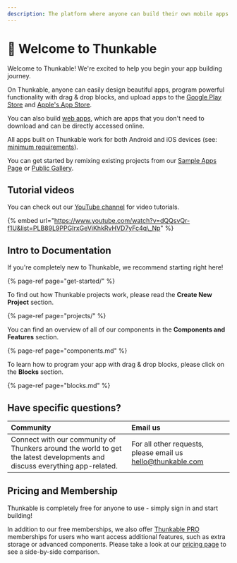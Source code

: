 ```yaml
---
description: The platform where anyone can build their own mobile apps.
---
```


# 👋 Welcome to Thunkable

Welcome to Thunkable! We're excited to help you begin your app building journey.

On Thunkable, anyone can easily design beautiful apps, program powerful functionality with drag & drop blocks, and upload apps to the [Google Play Store](publish-to-play-store-android.md) and [Apple's App Store](publish-to-app-store-ios.md).

You can also build [web apps](https://docs.thunkable.com/publish-as-a-web-app-pro), which are apps that you don't need to download and can be directly accessed online. 

All apps built on Thunkable work for both Android and iOS devices \(see:[ minimum requirements](projects/assets.md)\). 

You can get started by remixing existing projects from our [Sample Apps Page](https://docs.thunkable.com/sample-apps) or [Public Gallery](https://docs.thunkable.com/public-gallery).

## Tutorial videos

You can check out our [YouTube channel](https://www.youtube.com/channel/UCTVZRyybOCDBL2zLXSeQVsw) for video tutorials.

{% embed url="https://www.youtube.com/watch?v=dQQsvQr-f1U&list=PLB89L9PPGIrxGeViKhkRvHVD7yFc4q\_Np" %}

## Intro to Documentation

If you're completely new to Thunkable, we recommend starting right here!

{% page-ref page="get-started/" %}

To find out how Thunkable projects work, please read the **Create New Project** section.

{% page-ref page="projects/" %}

You can find an overview of all of our components in the **Components and Features** section.

{% page-ref page="components.md" %}

To learn how to program your app with drag & drop blocks, please click on the **Blocks** section.

{% page-ref page="blocks.md" %}

## Have specific questions?

| Community | Email us |
| :--- | :--- |
| Connect with our community of Thunkers around the world to get the latest developments and discuss everything app-related. | For all other requests, please email us [hello@thunkable.com](mailto:hello@thunkable.com) |

## Pricing and Membership

Thunkable is completely free for anyone to use - simply sign in and start building! 

In addition to our free memberships, we also offer [Thunkable PRO](https://thunkable.com/#/pricing) memberships for users who want access additional features, such as extra storage or advanced components. Please take a look at our [pricing page](https://thunkable.com/#/pricing) to see a side-by-side comparison.

